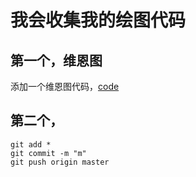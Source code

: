 # 我会收集我的绘图代码

## 第一个，维恩图

添加一个维恩图代码，[code](Venn_mouse_wise.R)

## 第二个，

```
git add * 
git commit -m "m"
git push origin master
```
